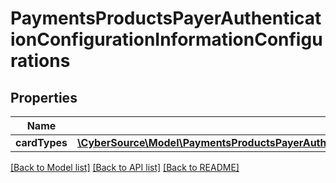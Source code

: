 # PaymentsProductsPayerAuthenticationConfigurationInformationConfigurations

## Properties
Name | Type | Description | Notes
------------ | ------------- | ------------- | -------------
**cardTypes** | [**\CyberSource\Model\PaymentsProductsPayerAuthenticationConfigurationInformationConfigurationsCardTypes**](PaymentsProductsPayerAuthenticationConfigurationInformationConfigurationsCardTypes.md) |  | [optional] 

[[Back to Model list]](../README.md#documentation-for-models) [[Back to API list]](../README.md#documentation-for-api-endpoints) [[Back to README]](../README.md)


